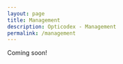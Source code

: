 ```yaml
---
layout: page
title: Management
description: Opticodex - Management
permalink: /management
---
```


Coming soon!